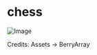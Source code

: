 ﻿# chess
![Image](https://github.com/user-attachments/assets/f0aa4a3d-b04b-4987-a4f3-d5cc5cb9d3a7)

Credits: Assets -> BerryArray
